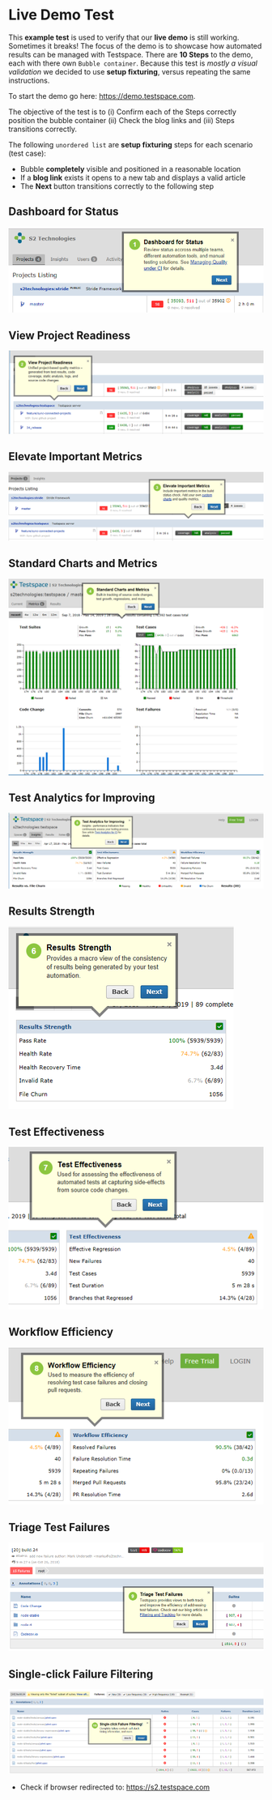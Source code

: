 # Live Demo Test
This **example test** is used to verify that our **live demo** is still working. Sometimes it breaks! The focus of the demo is to 
showcase how automated results can be managed with Testspace. There are **10 Steps** to the demo, each with 
there own `Bubble container`.  Because this test is *mostly a visual validation* we decided to use **setup fixturing**, versus 
repeating the same instructions. 

To start the demo go here: https://demo.testspace.com.  

The objective of the test is to (i) Confirm each of the Steps correctly position the bubble container (ii) Check the blog links and 
(iii) Steps transitions correctly. 

The following `unordered list` are **setup fixturing** steps for each scenario (test case):


* Bubble **completely** visible and positioned in a reasonable location
* If a **blog link** exists it opens to a new tab and displays a valid article 
* The **Next** button transitions correctly to the following step

## Dashboard for Status

![dashboard for status](/images/dashboard.png)


##  View Project Readiness

![view project readiness](/images/readiness.png) 
 

## Elevate Important Metrics

![elevate important metrics](/images/metrics.png)

## Standard Charts and Metrics

![standard charts and metrics](/images/charts.png)

## Test Analytics for Improving

![test analytics for improviing](/images/analytics.png)

## Results Strength

![results strength](/images/strength.png)

## Test Effectiveness

![test effectiveness](/images/effectiveness.png)

## Workflow Efficiency 

![workflow efficiency](/images/efficiency.png)

## Triage Test Failures

![triage test failures](/images/triage.png)

## Single-click Failure Filtering

![single-click failure filtering](/images/filtering.png)

 * Check if browser redirected to: https://s2.testspace.com 